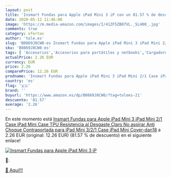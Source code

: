 ```yaml
---
layout: post
title: 'Insmart Fundas para Apple iPad Mini 3 iP con un 81.57 % de descuento'
date: 2020-05-12 11:46:00
image: 'https://m.media-amazon.com/images/I/41ZF5ZB87VL._SL400_.jpg'
comments: true
category: ofertas
author: 'tole.es'
slug: 'B0869J8CW8-es Insmart Fundas para Apple iPad Mini 3 iPad Mini 2/1 Case...'
sku: 'B0869J8CW8-es'
tags: [ 'Accesorios','Accesorios para portátiles y netbooks','Cargadores y adaptadores para portátiles y netbooks','Cargadores y bases de carga para portátiles y netbooks','Informática','apple','ipad', ]
actualPrice: 2.26 EUR
currency: EUR
price: 2.26
comparePrice: 12.26 EUR
prodname: 'Insmart Fundas para Apple iPad Mini 3 iPad Mini 2/1 Case iPad Mini Case TPU Resistencia al Desgaste Claro No aspirar Anti Choque Contraportada para iPad Mini 3/2/1 Case iPad Mini Cover-dan18'
country: 'es'
flag: '🇪🇸'
brand: ''
buyurl: 'https://www.amazon.es/dp/B0869J8CW8/?tag=tolees-21'
descuento: '81.57'
average: '2.26'
---
```


En este momento está [Insmart Fundas para Apple iPad Mini 3 iPad Mini 2/1 Case iPad Mini Case TPU Resistencia al Desgaste Claro No aspirar Anti Choque Contraportada para iPad Mini 3/2/1 Case iPad Mini Cover-dan18](https://www.amazon.es/dp/B0869J8CW8/?tag=tolees-21) a 2.26 EUR (original: 12.26 EUR) (81.57 %  de descuento) en el siguiente enlace!

[![Insmart Fundas para Apple iPad Mini 3 iP](https://m.media-amazon.com/images/I/41ZF5ZB87VL._SL400_.jpg)](https://www.amazon.es/dp/B0869J8CW8/?tag=tolees-21)

🔎:


[🛒 Aquí!!!](https://www.amazon.es/dp/B0869J8CW8/?tag=tolees-21)

